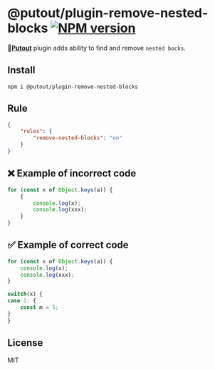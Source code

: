 # @putout/plugin-remove-nested-blocks [![NPM version][NPMIMGURL]][NPMURL]

[NPMIMGURL]: https://img.shields.io/npm/v/@putout/plugin-remove-nested-blocks.svg?style=flat&longCache=true
[NPMURL]: https://npmjs.org/package/@putout/plugin-remove-nested-blocks"npm"

🐊[**Putout**](https://github.com/coderaiser/putout) plugin adds ability to find and remove `nested bocks`.

## Install

```
npm i @putout/plugin-remove-nested-blocks
```

## Rule

```json
{
    "rules": {
        "remove-nested-blocks": "on"
    }
}
```

## ❌ Example of incorrect code

```js
for (const x of Object.keys(a)) {
    {
        console.log(x);
        console.log(xxx);
    }
}
```

## ✅ Example of correct code

```js
for (const x of Object.keys(a)) {
    console.log(x);
    console.log(xxx);
}

switch(x) {
case 1: {
    const m = 5;
}
}
```

## License

MIT
